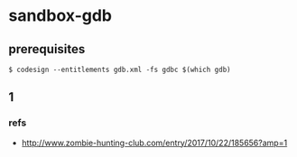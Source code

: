 # sandbox-gdb

## prerequisites

```
$ codesign --entitlements gdb.xml -fs gdbc $(which gdb)
```

## 1

### refs

* http://www.zombie-hunting-club.com/entry/2017/10/22/185656?amp=1
